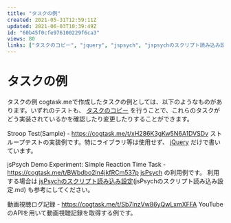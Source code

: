 ```yaml
---
title: "タスクの例"
created: 2021-05-31T12:59:11Z
updated: 2021-06-03T10:39:49Z
id: "60b45f0cfe976100229f6ca3"
views: 80
links: ["タスクのコピー", "jquery", "jspsych", "jspsychのスクリプト読み込み設定"]
---
```


# タスクの例

タスクの例
cogtask.meで作成したタスクの例としては、以下のようなものがあります。いずれのテストも、 [タスクのコピー](タスクのコピー.md) を行うことで、これらのタスクがどう実装されているかを確認したり変更したりすることができます。

 Stroop Test(Sample) - https://cogtask.me/t/xH286K3gKw5N6A1DVSDv
 	ストループテストの実装例です。特にライブラリ等は使用せず、 [jQuery](jQuery.md) だけで書いています。

 jsPsych Demo Experiment: Simple Reaction Time Task - https://cogtask.me/t/BWbdbo2ln4jkfRCm537p
 	[jsPsych](jsPsych.md) の利用例です。
 	利用する場合は [jsPsychのスクリプト読み込み設定](jsPsychのスクリプト読み込み設定.md)(jsPsychのスクリプト読み込み設定.md) も参考にしてください。

 動画視聴ログ記録 - https://cogtask.me/t/Sb7lnzVw86yQwLxmXFFA
 	YouTubeのAPIを用いて動画視聴記録を取得する例です。

